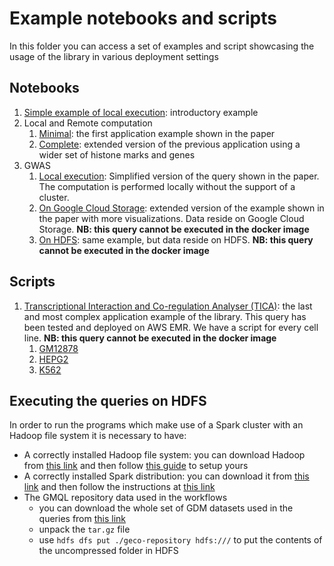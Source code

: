 # Example notebooks and scripts

In this folder you can access a set of examples and script showcasing the usage of the library in various deployment settings

## Notebooks

1. [Simple example of local execution](./notebooks/01_A_simple_example.ipynb): introductory example
2. Local and Remote computation
    1. [Minimal](./notebooks/02a_Mixing_Local_Remote_Processing_SIMPLE.ipynb):  the first application example shown in 
    the paper
    2. [Complete](./notebooks/02b_Mixing_Local_Remote_Processing_COMPLETE.ipynb): extended version of the previous application
    using a wider set of histone marks and genes
3. GWAS
    1. [Local execution](./notebooks/03a_GWAS_Local.ipynb): Simplified version of the query shown in the paper. The 
    computation is performed locally without the support of a cluster.
    1. [On Google Cloud Storage](./notebooks/03c_GWAS_Google_Cloud.ipynb): extended version of the example shown in the paper
    with more visualizations. Data reside on Google Cloud Storage. **NB: this query cannot be executed in the docker image**
    2. [On HDFS](notebooks/03b_GWAS_HDFS.ipynb): same example, but data reside on HDFS. **NB: this query cannot be executed in the docker image**

## Scripts
1. [Transcriptional Interaction and Co-regulation Analyser (TICA)](): the last and most complex application example of the library. 
This query has been tested and deployed on AWS EMR. We have a script for every cell line. **NB: this query cannot be executed in the docker image**
    1. [GM12878](./scripts/TICA_gm12878.py)
    2. [HEPG2](./scripts/TICA_hepg2.py)
    3. [K562](./scripts/TICA_k562.py)
    
## Executing the queries on HDFS
In order to run the programs which make use of a Spark cluster with an Hadoop file system it is necessary to have:

- A correctly installed Hadoop file system: you can download Hadoop from [this link]() and then follow 
[this guide](https://hadoop.apache.org/docs/stable/hadoop-project-dist/hadoop-common/SingleCluster.html) to setup yours
- A correctly installed Spark distribution: you can download it from 
[this link](https://archive.apache.org/dist/spark/spark-2.2.0/spark-2.2.0-bin-hadoop2.7.tgz) and then follow the instructions
at [this link](https://spark.apache.org/docs/latest/running-on-yarn.html)
- The GMQL repository data used in the workflows
    - you can download the whole set of GDM datasets used in the queries from
[this link](https://s3.us-east-2.amazonaws.com/geco-repository/geco-repository-minimal.tar.gz)
    - unpack the `tar.gz` file 
    - use `hdfs dfs put ./geco-repository hdfs:///` to put the contents of the uncompressed folder in HDFS